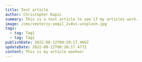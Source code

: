 ```yaml
---
title: Test article
author: Christopher Kapic
summary: This is a test article to see if my articles work.
image: /cms/veeterzy-smqil_2v4vs-unsplash.jpg
tags:
  - tag: Tag1
  - tag: Tag2
publishDate: 2022-08-12T00:20:17.466Z
updateDate: 2022-08-12T00:20:17.477Z
content: This is my article woohoo!
---
```

